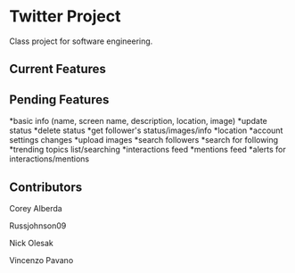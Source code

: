 Twitter Project
=============

Class project for software engineering.

Current Features
----------------

Pending Features
----------------
*basic info (name, screen name, description, location, image)
*update status
*delete status
*get follower's status/images/info
*location
*account settings changes
*upload images
*search followers
*search for following
*trending topics list/searching
*interactions feed
*mentions feed
*alerts for interactions/mentions

Contributors
------------

Corey Alberda <alberdac at mail.gvsu.edu>

Russjohnson09 <russjohnson09 at gmail.com>

Nick Olesak <olesakn at mail.gvsu.edu>

Vincenzo Pavano <pavanov at mail.gvsu.edu>


